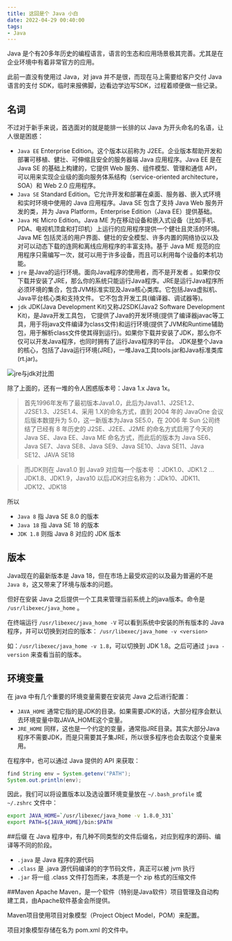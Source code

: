 ```yaml
---
title: 这回是个 Java 小白
date: 2022-04-29 00:40:00
tags: 
- Java
---
```


Java 是个有20多年历史的编程语言，语言的生态和应用场景极其完善。尤其是在企业环境中有着非常官方的应用。

此前一直没有使用过 Java，对 java 并不是很，而现在马上需要给客户交付 Java 语言的支付 SDK，临时来报佛脚，边看边学边写SDK，过程着顺便做一些记录。

## 名词
不过对于新手来说，首选面对的就是能排一长排的以 Java 为开头命名的名语，让人很是困惑：

- `Java EE` Enterprise Edition。这个版本以前称为 J2EE。企业版本帮助开发和部署可移植、健壮、可伸缩且安全的服务器端 Java 应用程序。Java EE 是在 Java SE 的基础上构建的，它提供 Web 服务、组件模型、管理和通信 API，可以用来实现企业级的面向服务体系结构（service-oriented architecture，SOA）和 Web 2.0 应用程序。
- `Java SE` Standard Edition。它允许开发和部署在桌面、服务器、嵌入式环境和实时环境中使用的 Java 应用程序。Java SE 包含了支持 Java Web 服务开发的类，并为 Java Platform，Enterprise Edition（Java EE）提供基础。
- `Java ME` Micro Edition。Java ME 为在移动设备和嵌入式设备（比如手机、PDA、电视机顶盒和打印机）上运行的应用程序提供一个健壮且灵活的环境。Java ME 包括灵活的用户界面、健壮的安全模型、许多内置的网络协议以及对可以动态下载的连网和离线应用程序的丰富支持。基于 Java ME 规范的应用程序只需编写一次，就可以用于许多设备，而且可以利用每个设备的本机功能。
- `jre` 是Java的运行环境。面向Java程序的使用者，而不是开发者 。如果你仅下载并安装了JRE，那么你的系统只能运行Java程序。JRE是运行Java程序所必须环境的集合，包含JVM标准实现及Java核心类库。它包括Java虚拟机、Java平台核心类和支持文件。 它不包含开发工具(编译器、调试器等)。
- `jdk` JDK(Java Development Kit)又称J2SDK(Java2 Software Development Kit)，是Java开发工具包， 它提供了Java的开发环境(提供了编译器javac等工具，用于将java文件编译为class文件)和运行环境(提供了JVM和Runtime辅助包，用于解析class文件使其得到运行)。如果你下载并安装了JDK，那么你不仅可以开发Java程序，也同时拥有了运行Java程序的平台。 JDK是整个Java的核心，包括了Java运行环境(JRE)，一堆Java工具tools.jar和Java标准类库 (rt.jar)。


![jre与jdk对比图](https://tva1.sinaimg.cn/large/e6c9d24egy1h1r10a12o9j20fk0b2t9r.jpg)


除了上面的，还有一堆的令人困惑版本号：Java 1.x Java 1x。

> 首先1996年发布了最初版本Java1.0，此后为Java1.1、J2SE1.2、J2SE1.3、J2SE1.4、采用 1.X的命名方式，直到 2004 年的 JavaOne 会议后版本数提升为 5.0，这一新版本为Java SE5.0，在 2006 年 Sun 公司终结了已经有 8 年历史的 J2SE、J2EE、J2ME 的命名方式启用了今天的 Java SE、Java EE、Java ME  命名方式，而此后的版本为 Java SE6、Java SE7、Java SE8、Java SE9、Java SE10、Java SE11、Java SE12、JAVA SE18

> 而JDK则在 Java1.0 到 Java9 对应每一个版本号 ：JDK1.0、JDK1.2 ... JDK1.8、JDK1.9，Java10 以后JDK对应名称为：JDk10、JDK11、JDK12、JDK18

所以
- `Java 8` 指 Java SE 8.0 的版本
- `Java 18` 指 Java SE 18 的版本 
- `JDK 1.8` 则指 Java 8 对应的 JDK 版本

## 版本
Java现在的最新版本是 Java 18，但在市场上最受欢迎的以及最为普遍的不是  `Java 8`，这又带来了环境与版本的问题。

但好在安装 Java 之后提供一个工具来管理当前系统上的java版本。命令是 `/usr/libexec/java_home` 。

在终端运行 `/usr/libexec/java_home -V` 可以看到系统中安装的所有版本的 Java  程序，并可以切换到对应的版本： `/usr/libexec/java_home -v <version>`

如：`/usr/libexec/java_home -v 1.8`，可以切换到 JDK 1.8。之后可通过 `java -version` 来查看当前的版本。

## 环境变量
在 java 中有几个重要的环境变量需要在安装完 Java 之后进行配置：
- `JAVA_HOME` 通常它指的是JDK的目录。如果需要JDK的话，大部分程序会默认去环境变量中取JAVA\_HOME这个变量。
- `JRE_HOME` 同样，这也是一个约定的变量，通常指JRE目录。其实大部分Java程序不需要JDK，而是只需要其子集JRE，所以很多程序也会去取这个变量来用。

在程序中，也可以通过 Java 提供的 API 来获取：

```java
find String env = System.getenv("PATH");
System.out.println(env);
```

因此，我们可以将设置版本以及选设置环境变量放在 `~/.bash_profile` 或 `~/.zshrc` 文件中：

```bash
export JAVA_HOME=`/usr/libexec/java_home -v 1.8.0_331`
export PATH=${JAVA_HOME}/bin:$PATH
```

##后缀
在 Java 程序中，有几种不同类型的文件后缀名，对应到程序的源码、编译等不同的阶段。

- `.java` 是 Java 程序的源代码
- `.class` 是 .java 源代码编译的的字节码文件，真正可以被 jvm 执行
- `.jar` 将一组 .class 文件打包而来，本质是一个 zip 格式的压缩文件

##Maven
Apache Maven，是一个软件（特别是Java软件）项目管理及自动构建工具，由Apache软件基金会所提供。

Maven项目使用项目对象模型（Project Object Model，POM）来配置。

项目对象模型存储在名为 pom.xml 的文件中。

